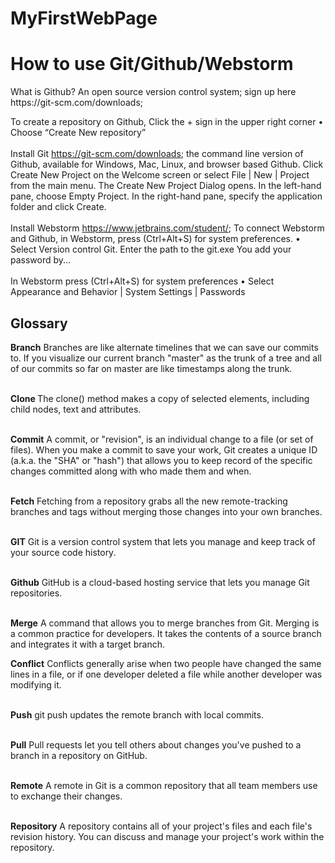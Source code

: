 # MyFirstWebPage
<h1>How to use Git/Github/Webstorm</h2>
What is Github? An open source version control system; sign up here https://git-scm.com/downloads;

To create a repository on Github, Click the + sign in the upper right corner 
• Choose “Create New repository”
<br></br>
Install Git https://git-scm.com/downloads;
the command line version of Github, available for 
Windows, Mac, Linux, and browser based Github.
Click Create New Project on the Welcome screen or select File | New | Project from the main menu. The Create New Project Dialog opens.
In the left-hand pane, choose Empty Project. In the right-hand pane, specify the application folder and click Create.
<br></br>
Install Webstorm https://www.jetbrains.com/student/;
To connect Webstorm and Github, in Webstorm, press (Ctrl+Alt+S) for system preferences. 
• Select Version control Git. Enter the path to the git.exe
You add your password by...<br></br>In Webstorm press (Ctrl+Alt+S) for system preferences
• Select Appearance and Behavior | System Settings | Passwords

<h2>Glossary</h2>
<body>
  <p>
    <b>Branch</b> 
Branches are like alternate timelines that we can save our commits to. If you visualize our current branch "master" as the trunk of a tree and all of our commits so far on master are like timestamps along the trunk.
<br></br>

<b>Clone </b> 
The clone() method makes a copy of selected elements, including child nodes, text and attributes.
<br></br>

<b>Commit</b> 
A commit, or "revision", is an individual change to a file (or set of files). When you make a commit to save your work, Git creates a unique ID (a.k.a. the "SHA" or "hash") that allows you to keep record of the specific changes committed along with who made them and when.
<br></br>

<b>Fetch</b> 
Fetching from a repository grabs all the new remote-tracking branches and tags without merging those changes into your own branches.
<br></br>

<b>GIT</b>
Git is a version control system that lets you manage and keep track of your source code history. 
<br></br>

<b>Github</b>
GitHub is a cloud-based hosting service that lets you manage Git repositories.
<br></br>

<b>Merge</b>
A command that allows you to merge branches from Git. Merging is a common practice for developers. It takes the contents of a source branch and integrates it with a target branch.
<be></br>

<b>Conflict</b>
Conflicts generally arise when two people have changed the same lines in a file, or if one developer deleted a file while another developer was modifying it.
<br></br>

<b>Push</b>
git push updates the remote branch with local commits.
<br></br>

<b>Pull</b>
Pull requests let you tell others about changes you've pushed to a branch in a repository on GitHub. 
<br></br>

<b>Remote</b>
A remote in Git is a common repository that all team members use to exchange their changes.
<br></br>

<b>Repository</b>
A repository contains all of your project's files and each file's revision history. You can discuss and manage your project's work within the repository.
<br></br>







</p>
</body>
